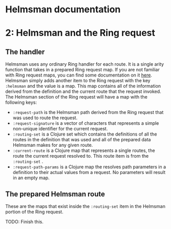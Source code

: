# Helmsman documentation
# 2: Helmsman and the Ring request

## The handler
Helmsman uses any ordinary Ring handler for each route. It is a single arity
function that takes in a prepared Ring request map. If you are not familiar with
Ring request maps, you can find some documentation on it
[here](https://github.com/ring-clojure/ring/wiki/Concepts#requests). Helmsman
simply adds another item to the Ring request with the key ```:helmsman``` and
the value is a map. This map contains all of the information derived from the
definition and the current route that the request invoked. The Helmsman section
of the Ring request will have a map with the following keys:

- ```:request-path``` is the Helmsman path derived from the Ring request that
  was used to route the request.
- ```:request-signature``` is a vector of characters that represents a simple
  non-unique identifier for the current request.
- ```:routing-set``` is a Clojure set which contains the definitions of all the
  routes in the definition that was used and all of the prepared data Helmsman
  makes for any given route.
- ```:current-route``` is a Clojure map that represents a single routes, the
  route the current request resolved to. This route item is from the
  ```:routing-set``` .
- ```:request-path-params``` is a Clojure map the resolves path parameters in
  a definition to their actual values from a request. No parameters will
  result in an empty map.

## The prepared Helmsman route
These are the maps that exist inside the ```:routing-set``` item in the Helmsman
portion of the Ring request.

TODO: Finish this.

